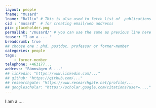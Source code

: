 ```yaml
---
layout: people
fname: "Musard"
lname: "Balliu" # This is also used to fetch list of  publications
cid : "musard"  # for creating email/web addresss
pic: placeholder.png
permalink: "/musard/" # you can use the same as previous line here
teaser: "I am a ... "
breadcrumb: true
## choose one : phd, postdoc, professor or former-member
categories: people
tags:
    - former-member
telephone: +463177...
address: "Rännvägen 6 ..."
## linkedin: "https://www.linkedin.com/..."
## github: "https://github.com/..."
## researchgate: "https://www.researchgate.net/profile/...
## googlescholar: "https://scholar.google.com/citations?user=...."
---
```

I am a ....
